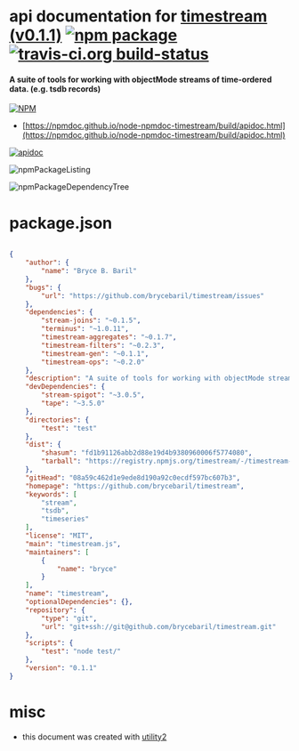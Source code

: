 # api documentation for  [timestream (v0.1.1)](https://github.com/brycebaril/timestream)  [![npm package](https://img.shields.io/npm/v/npmdoc-timestream.svg?style=flat-square)](https://www.npmjs.org/package/npmdoc-timestream) [![travis-ci.org build-status](https://api.travis-ci.org/npmdoc/node-npmdoc-timestream.svg)](https://travis-ci.org/npmdoc/node-npmdoc-timestream)
#### A suite of tools for working with objectMode streams of time-ordered data. (e.g. tsdb records)

[![NPM](https://nodei.co/npm/timestream.png?downloads=true&downloadRank=true&stars=true)](https://www.npmjs.com/package/timestream)

- [https://npmdoc.github.io/node-npmdoc-timestream/build/apidoc.html](https://npmdoc.github.io/node-npmdoc-timestream/build/apidoc.html)

[![apidoc](https://npmdoc.github.io/node-npmdoc-timestream/build/screenCapture.buildCi.browser.%252Ftmp%252Fbuild%252Fapidoc.html.png)](https://npmdoc.github.io/node-npmdoc-timestream/build/apidoc.html)

![npmPackageListing](https://npmdoc.github.io/node-npmdoc-timestream/build/screenCapture.npmPackageListing.svg)

![npmPackageDependencyTree](https://npmdoc.github.io/node-npmdoc-timestream/build/screenCapture.npmPackageDependencyTree.svg)



# package.json

```json

{
    "author": {
        "name": "Bryce B. Baril"
    },
    "bugs": {
        "url": "https://github.com/brycebaril/timestream/issues"
    },
    "dependencies": {
        "stream-joins": "~0.1.5",
        "terminus": "~1.0.11",
        "timestream-aggregates": "~0.1.7",
        "timestream-filters": "~0.2.3",
        "timestream-gen": "~0.1.1",
        "timestream-ops": "~0.2.0"
    },
    "description": "A suite of tools for working with objectMode streams of time-ordered data. (e.g. tsdb records)",
    "devDependencies": {
        "stream-spigot": "~3.0.5",
        "tape": "~3.5.0"
    },
    "directories": {
        "test": "test"
    },
    "dist": {
        "shasum": "fd1b91126abb2d88e19d4b9380960006f5774080",
        "tarball": "https://registry.npmjs.org/timestream/-/timestream-0.1.1.tgz"
    },
    "gitHead": "08a59c462d1e9ede8d190a92c0ecdf597bc607b3",
    "homepage": "https://github.com/brycebaril/timestream",
    "keywords": [
        "stream",
        "tsdb",
        "timeseries"
    ],
    "license": "MIT",
    "main": "timestream.js",
    "maintainers": [
        {
            "name": "bryce"
        }
    ],
    "name": "timestream",
    "optionalDependencies": {},
    "repository": {
        "type": "git",
        "url": "git+ssh://git@github.com/brycebaril/timestream.git"
    },
    "scripts": {
        "test": "node test/"
    },
    "version": "0.1.1"
}
```



# misc
- this document was created with [utility2](https://github.com/kaizhu256/node-utility2)
